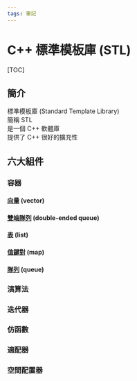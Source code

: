```yaml
---
tags: 筆記
---
```


# C++ 標準模板庫 (STL)

[TOC]

## 簡介

標準模板庫 (Standard Template Library)  
簡稱 STL  
是一個 C++ 軟體庫  
提供了 C++ 很好的擴充性  

## 六大組件

### 容器

#### [向量](容器/向量.md) (vector)

#### [雙端隊列](容器/雙端隊列.md) (double-ended queue)

#### [表](容器/表.md) (list)

#### [值鍵對](容器/值鍵對.md) (map)

#### [隊列](容器/隊列.md) (queue)

### 演算法

### 迭代器

### 仿函數

### 適配器

### 空間配置器
